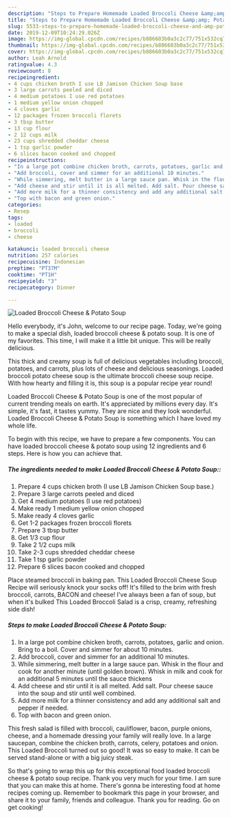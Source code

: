 ```yaml
---
description: "Steps to Prepare Homemade Loaded Broccoli Cheese &amp;amp; Potato Soup"
title: "Steps to Prepare Homemade Loaded Broccoli Cheese &amp;amp; Potato Soup"
slug: 5533-steps-to-prepare-homemade-loaded-broccoli-cheese-and-amp-potato-soup
date: 2019-12-09T10:24:29.026Z
image: https://img-global.cpcdn.com/recipes/b886603b0a3c2c77/751x532cq70/loaded-broccoli-cheese-potato-soup-recipe-main-photo.jpg
thumbnail: https://img-global.cpcdn.com/recipes/b886603b0a3c2c77/751x532cq70/loaded-broccoli-cheese-potato-soup-recipe-main-photo.jpg
cover: https://img-global.cpcdn.com/recipes/b886603b0a3c2c77/751x532cq70/loaded-broccoli-cheese-potato-soup-recipe-main-photo.jpg
author: Leah Arnold
ratingvalue: 4.3
reviewcount: 8
recipeingredient:
- 4 cups chicken broth I use LB Jamison Chicken Soup base
- 3 large carrots peeled and diced
- 4 medium potatoes I use red potatoes
- 1 medium yellow onion chopped
- 4 cloves garlic
- 12 packages frozen broccoli florets
- 3 tbsp butter
- 13 cup flour
- 2 12 cups milk
- 23 cups shredded cheddar cheese
- 1 tsp garlic powder
- 6 slices bacon cooked and chopped
recipeinstructions:
- "In a large pot combine chicken broth, carrots, potatoes, garlic and onion. Bring to a boil. Cover and simmer for about 10 minutes."
- "Add broccoli, cover and simmer for an additional 10 minutes."
- "While simmering, melt butter in a large sauce pan. Whisk in the flour and cook for another minute (until golden brown). Whisk in milk and cook for an additional 5 minutes until the sauce thickens"
- "Add cheese and stir until it is all melted. Add salt. Pour cheese sauce into the soup and stir until well combined."
- "Add more milk for a thinner consistency and add any additional salt and pepper if needed."
- "Top with bacon and green onion."
categories:
- Resep
tags:
- loaded
- broccoli
- cheese

katakunci: loaded broccoli cheese
nutrition: 257 calories
recipecuisine: Indonesian
preptime: "PT37M"
cooktime: "PT1H"
recipeyield: "3"
recipecategory: Dinner

---
```



![Loaded Broccoli Cheese &amp; Potato Soup](https://img-global.cpcdn.com/recipes/b886603b0a3c2c77/751x532cq70/loaded-broccoli-cheese-potato-soup-recipe-main-photo.jpg)

Hello everybody, it's John, welcome to our recipe page. Today, we're going to make a special dish, loaded broccoli cheese &amp; potato soup. It is one of my favorites. This time, I will make it a little bit unique. This will be really delicious.

This thick and creamy soup is full of delicious vegetables including broccoli, potatoes, and carrots, plus lots of cheese and delicious seasonings. Loaded broccoli potato cheese soup is the ultimate broccoli cheese soup recipe. With how hearty and filling it is, this soup is a popular recipe year round!

Loaded Broccoli Cheese &amp; Potato Soup is one of the most popular of current trending meals on earth. It's appreciated by millions every day. It's simple, it's fast, it tastes yummy. They are nice and they look wonderful. Loaded Broccoli Cheese &amp; Potato Soup is something which I have loved my whole life.


To begin with this recipe, we have to prepare a few components. You can have loaded broccoli cheese &amp; potato soup using 12 ingredients and 6 steps. Here is how you can achieve that.

##### The ingredients needed to make Loaded Broccoli Cheese &amp; Potato Soup::

1. Prepare 4 cups chicken broth (I use LB Jamison Chicken Soup base.)
1. Prepare 3 large carrots peeled and diced
1. Get 4 medium potatoes (I use red potatoes)
1. Make ready 1 medium yellow onion chopped
1. Make ready 4 cloves garlic
1. Get 1-2 packages frozen broccoli florets
1. Prepare 3 tbsp butter
1. Get 1/3 cup flour
1. Take 2 1/2 cups milk
1. Take 2-3 cups shredded cheddar cheese
1. Take 1 tsp garlic powder
1. Prepare 6 slices bacon cooked and chopped


Place steamed broccoli in baking pan. This Loaded Broccoli Cheese Soup Recipe will seriously knock your socks off! It&#39;s filled to the brim with fresh broccoli, carrots, BACON and cheese! I&#39;ve always been a fan of soup, but when it&#39;s bulked This Loaded Broccoli Salad is a crisp, creamy, refreshing side dish! 

##### Steps to make Loaded Broccoli Cheese &amp; Potato Soup:

1. In a large pot combine chicken broth, carrots, potatoes, garlic and onion. Bring to a boil. Cover and simmer for about 10 minutes.
1. Add broccoli, cover and simmer for an additional 10 minutes.
1. While simmering, melt butter in a large sauce pan. Whisk in the flour and cook for another minute (until golden brown). Whisk in milk and cook for an additional 5 minutes until the sauce thickens
1. Add cheese and stir until it is all melted. Add salt. Pour cheese sauce into the soup and stir until well combined.
1. Add more milk for a thinner consistency and add any additional salt and pepper if needed.
1. Top with bacon and green onion.


This fresh salad is filled with broccoli, cauliflower, bacon, purple onions, cheese, and a homemade dressing your family will really love. In a large saucepan, combine the chicken broth, carrots, celery, potatoes and onion. This Loaded Broccoli turned out so good! It was so easy to make. It can be served stand-alone or with a big juicy steak. 

So that's going to wrap this up for this exceptional food loaded broccoli cheese &amp; potato soup recipe. Thank you very much for your time. I am sure that you can make this at home. There's gonna be interesting food at home recipes coming up. Remember to bookmark this page in your browser, and share it to your family, friends and colleague. Thank you for reading. Go on get cooking!
